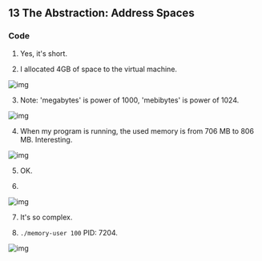 ## 13 The Abstraction: Address Spaces

### Code

1. Yes, it's short.

2. I allocated 4GB of space to the virtual machine.

![img](./images/1.png)

3. Note: 'megabytes' is power of 1000, 'mebibytes' is power of 1024.

![img](./images/2.png)

4. When my program is running, the used memory is from 706 MB to 806 MB. Interesting.

![img](./images/3.png)

5. OK.

6.

![img](./images/4.png)

7. It's so complex.

8. `./memory-user 100` PID: 7204.

![img](./images/5.png)
